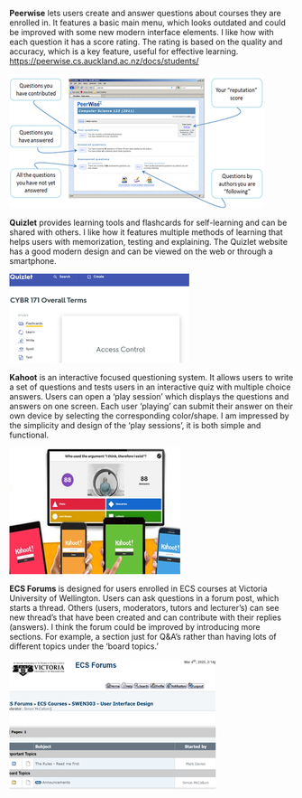 **Peerwise** lets users create and answer questions about courses they are enrolled in. It features a basic main menu, which looks outdated and could be improved with some new modern interface elements. I like how with each question it has a score rating. The rating is based on the quality and accuracy, which is a key feature, useful for effective learning. https://peerwise.cs.auckland.ac.nz/docs/students/

![image](uploads/ccbf4229ab9b92bf6346c67feb1814e3/image.png)

**Quizlet** provides learning tools and flashcards for self-learning and can be shared with others. I like how it features multiple methods of learning that helps users with memorization, testing and explaining. The Quizlet website has a good modern design and can be viewed on the web or through a smartphone.

![image](uploads/95c273cd6d8cc5e5e4ea207dfd30bb2a/image.png)

**Kahoot** is an interactive focused questioning system. It allows users to write a set of questions and tests users in an interactive quiz with multiple choice answers. Users can open a ‘play session’ which displays the questions and answers on one screen. Each user ‘playing’ can submit their answer on their own device by selecting the corresponding color/shape. I am impressed by the simplicity and design of the ‘play sessions’, it is both simple and functional.

![image](uploads/d66b6afcd813eaa840db4fff82d6e98a/image.png)

**ECS Forums** is designed for users enrolled in ECS courses at Victoria University of Wellington. Users can ask questions in a forum post, which starts a thread. Others (users, moderators, tutors and lecturer’s) can see new thread’s that have been created and can contribute with their replies (answers). I think the forum could be improved by introducing more sections. For example, a section just for Q&A’s rather than having lots of different topics under the ‘board topics.’

![image](uploads/1fc0cae8a5f5148f4d4934278c40ccc9/image.png)